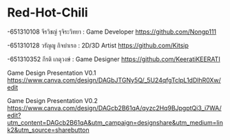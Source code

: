 # Red-Hot-Chili

-651310108 จีรวิชญ์ รุจิระวิทยา : Game Developer https://github.com/Nongp111

-651310128 วรัญญู กิจบำเรอ : 2D/3D Artist https://github.com/Kitsip

-651310352 กีรติ เกตุวงษ์ : Game Designer https://github.com/KeeratiKEERATI


Game Design Presentation V0.1 https://www.canva.com/design/DAGbJTGNy5Q/_5U24qfgTclpL1dDlhR0Xw/edit

Game Design Presentation V0.2 https://www.canva.com/design/DAGcb2B61qA/qyzc2Hq9BJpgptQi3_i7WA/edit?utm_content=DAGcb2B61qA&utm_campaign=designshare&utm_medium=link2&utm_source=sharebutton
